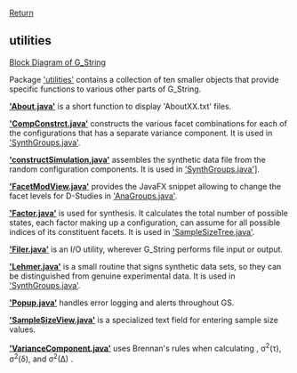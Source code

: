 [Return](Block_Diagram.md)
## utilities ##

[Block Diagram of G_String](img/block.png)

Package ['utilities'](../../../tree/main/workbench/GS_L/src/utilities) contains a collection of ten smaller objects that provide specific functions to various other parts of G_String.

**['About.java'](../../../blob/main/workbench/GS_L/src/utilities/About.java)** is a short function to display  'AboutXX.txt' files.

**['CompConstrct.java'](../../../blob/main/workbench/GS_L/src/utilities/CompConstrct.java)** constructs the various facet combinations for each of the configurations that has a separate variance component. It is used in <a href="../workbench/GS_L/src/steps/SynthGroups.java#L889">'SynthGroups.java'</a>.

**['constructSimulation,java'](../../../blob/main/workbench/GS_L/src/utilities/constructSimulation,java)** assembles the synthetic data file from the random configuration components. It is used in <a href = "../workbench/GS_L/src/steps/SynthGroups.java#L168">'SynthGroups.java']</a>.

**['FacetModView.java'](../../../blob/main/workbench/GS_L/src/utilities/FacetModView.java)** provides the JavaFX snippet allowing to change the facet levels for D-Studies in  <a href="../workbench/GS_L/src/steps/AnaGroups.java#L1177">'AnaGroups.java'</a>.

**['Factor.java'](../../../blob/main/workbench/GS_L/src/utilities/Factor.java)** is used for synthesis. It calculates the total number of possible states, each factor making up a configuration, can assume for all possible indices of its constituent facets. It is used in <a href="../workbench/GS_L/src/model/SampleSizeTree.java#L817">'SampleSizeTree.java'</a>.

**['Filer.java'](../../../blob/main/workbench/GS_L/src/utilities/Filer.java)** is an I/O utility, wherever G_String performs file input or output.

**['Lehmer.java'](../../../blob/main/workbench/GS_L/src/utilities/Lehmer.java)** is a small routine that signs synthetic data sets, so they can be distinguished from genuine experimental data. It is used in <a href="../workbench/GS_L/src/steps/SynthGroups.java#L1205">'SynthGroups.java'</a>.

**['Popup.java'](../../../blob/main/workbench/GS_L/src/utilities/Popup.java)** handles error logging and alerts throughout GS.

**['SampleSizeView.java'](../../../blob/main/workbench/GS_L/src/utilities/SampleSizeView.java)** is a specialized text field for entering sample size values.

**['VarianceComponent.java'](../../../blob/main/workbench/GS_L/src/utilities/VarianceComponent.java)** uses Brennan's rules when calculating , &sigma;<sup>2</sup>(&tau;), &sigma;<sup>2</sup>(&delta;), and &sigma;<sup>2</sup>(&Delta;) .


